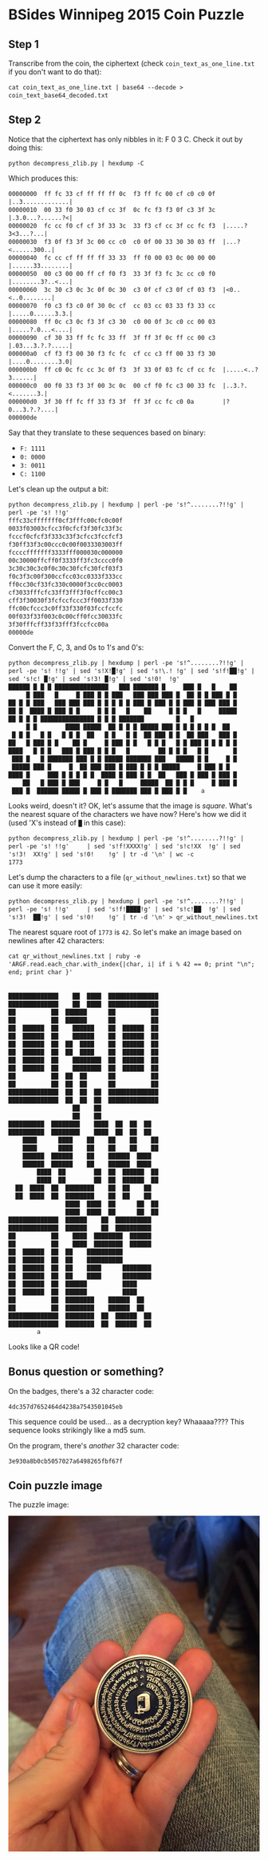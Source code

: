 # BSides Winnipeg 2015 Coin Puzzle

## Step 1

Transcribe from the coin, the ciphertext (check `coin_text_as_one_line.txt` if you don't want to do that):

```
cat coin_text_as_one_line.txt | base64 --decode > coin_text_base64_decoded.txt
```

## Step 2

Notice that the ciphertext has only nibbles in it: F 0 3 C. Check it out by doing this:

```
python decompress_zlib.py | hexdump -C
```

Which produces this:

```
00000000  ff fc 33 cf ff ff ff 0c  f3 ff fc 00 cf c0 c0 0f  |..3.............|
00000010  00 33 f0 30 03 cf cc 3f  0c fc f3 f3 0f c3 3f 3c  |.3.0...?......?<|
00000020  fc cc f0 cf cf 3f 33 3c  33 f3 cf cc 3f cc fc f3  |.....?3<3...?...|
00000030  f3 0f f3 3f 3c 00 cc c0  c0 0f 00 33 30 30 03 ff  |...?<......300..|
00000040  fc cc cf ff ff ff 33 33  ff f0 00 03 0c 00 00 00  |......33........|
00000050  00 c3 00 00 ff cf f0 f3  33 3f f3 fc 3c cc c0 f0  |........3?..<...|
00000060  3c 30 c3 0c 3c 0f 0c 30  c3 0f cf c3 0f cf 03 f3  |<0..<..0........|
00000070  f0 c3 f3 c0 0f 30 0c cf  cc 03 cc 03 33 f3 33 cc  |.....0......3.3.|
00000080  ff 0c c3 0c f3 3f c3 30  c0 00 0f 3c c0 cc 00 03  |.....?.0...<....|
00000090  cf 30 33 ff fc fc 33 ff  3f ff 3f 0c ff cc 00 c3  |.03...3.?.?.....|
000000a0  cf f3 f3 00 30 f3 fc fc  cf cc c3 ff 00 33 f3 30  |....0........3.0|
000000b0  ff c0 0c fc cc 3c 0f f3  3f 33 0f 03 fc cf cc fc  |.....<..?3......|
000000c0  00 f0 33 f3 3f 00 3c 0c  00 cf f0 fc c3 00 33 fc  |..3.?.<.......3.|
000000d0  3f 30 ff fc ff 33 f3 3f  ff 3f cc fc c0 0a        |?0...3.?.?....|
000000de
```

Say that they translate to these sequences based on binary:

* `F: 1111`
* `0: 0000`
* `3: 0011`
* `C: 1100`

Let's clean up the output a bit:

```
python decompress_zlib.py | hexdump | perl -pe 's!^........?!!g' | perl -pe 's! !!g'
fffc33cfffffff0cf3fffc00cfc0c00f
0033f03003cfcc3f0cfcf3f30fc33f3c
fcccf0cfcf3f333c33f3cfcc3fccfcf3
f30ff33f3c00ccc0c00f0033303003ff
fccccfffffff3333fff000030c000000
00c30000ffcff0f3333ff3fc3cccc0f0
3c30c30c3c0f0c30c30fcfc30fcf03f3
f0c3f3c00f300ccfcc03cc0333f333cc
ff0cc30cf33fc330c0000f3cc0cc0003
cf3033fffcfc33ff3fff3f0cffcc00c3
cff3f30030f3fcfccfccc3ff0033f330
ffc00cfccc3c0ff33f330f03fccfccfc
00f033f33f003c0c00cff0fcc30033fc
3f30fffcff33f33fff3fccfcc00a
00000de
```

Convert the F, C, 3, and 0s to 1's and 0's:

```
python decompress_zlib.py | hexdump | perl -pe 's!^........?!!g' | perl -pe 's! !!g' | sed 's!X!█!g' | sed 's!\.! !g' | sed 's!f!██!g' | sed 's!c! █!g' | sed 's!3! █!g' | sed 's!0!  !g'
██████ █ █ █ ███████████████   ███ ███████ █     ███ █   █    ██
     █ ███   █     █ ███ █ █ ███   ███ ███ ███ █  ██ █ █ ███ █ █
██ █ █ ███   ███ ███ ███ █ █ █ █ █ ███ █ ███ █ █ ███ █ ███ ███ █
██ █  ████ █ ███ █ █     █ █ █   █    ██     █ █ █   █     █████
██ █ █ █ ███████████████ █ █ █ ███████         █   █
     █ █        ████ █████  ██ █ █ █ █████ ███ █ █ █ █ █ █  ██
 █ █ █   █ █   █ █ █  ██   █ █   █ █  ██ ███ █ █  ██ ███   ███ █
██   █ ███ █ █    ██ █     █ ███ █ █   █ █ █   █ █ ███ █ █ █ █ █
████   █ █ █   ███ █ ███ █ █ █   █        ██ █ █ █   █ █       █
 ███ █   █ ███████ ███ █ █ █████ ███████ ███   █████ █ █     █ █
 █████ ███ █     █  ██ ███ ███ █ ███ █ █ █ █████     █ ███ █ █
████ █     ███ █ █ █ █ █  ████ █ ███ █ █  ██   ███ █ ███ █ ███ █
    ██   █ ███ █ ███     █ █   █     █████  ██ █ █ █     █ ███ █
 ███ █  ██████ █████ █ ███ █ ███████ ███ █ ███ █ █    a
```

Looks weird, doesn't it? OK, let's assume that the image is *square*. What's the nearest square of the characters we have now? Here's how we did it (used 'X's instead of `█` in this case):

```
python decompress_zlib.py | hexdump | perl -pe 's!^........?!!g' | perl -pe 's! !!g'     | sed 's!f!XXXX!g' | sed 's!c!XX  !g' | sed 's!3!  XX!g' | sed 's!0!    !g' | tr -d '\n' | wc -c
1773
```

Let's dump the characters to a file (`qr_without_newlines.txt`) so that we can use it more easily:

```
python decompress_zlib.py | hexdump | perl -pe 's!^........?!!g' | perl -pe 's! !!g'     | sed 's!f!████!g' | sed 's!c!██  !g' | sed 's!3!  ██!g' | sed 's!0!    !g' | tr -d '\n' > qr_without_newlines.txt
```

The nearest square root of `1773` is `42`.  So let's make an image based on newlines after 42 characters:

```
cat qr_without_newlines.txt | ruby -e 'ARGF.read.each_char.with_index{|char, i| if i % 42 == 0; print "\n"; end; print char }'


██████████████    ██  ████  ██████████████
██████████████    ██  ████  ██████████████
██          ██  ██████      ██          ██
██          ██  ██████      ██          ██
██  ██████  ██    ██████    ██  ██████  ██
██  ██████  ██    ██████    ██  ██████  ██
██  ██████  ██  ██  ████    ██  ██████  ██
██  ██████  ██  ██  ████    ██  ██████  ██
██  ██████  ██    ████████  ██  ██████  ██
██  ██████  ██    ████████  ██  ██████  ██
██          ██  ██  ██      ██          ██
██          ██  ██  ██      ██          ██
██████████████  ██  ██  ██  ██████████████
██████████████  ██  ██  ██  ██████████████
                  ██    ██
                  ██    ██
██████████  ████████    ████  ██  ██  ██
██████████  ████████    ████  ██  ██  ██
    ████      ████    ██    ██    ██    ██
    ████      ████    ██    ██    ██    ██
    ██████  ██████    ██    ██████  ████
    ██████  ██████    ██    ██████  ████
        ████  ██        ██  ██  ██████  ██
        ████  ██        ██  ██  ██████  ██
  ██  ████  ██  ████████    ██  ██    ██
  ██  ████  ██  ████████    ██  ██    ██
                ████  ████  ██      ██  ██
                ████  ████  ██      ██  ██
██████████████  ██████    ██  ██████████
██████████████  ██████    ██  ██████████
██          ██    ████  ████████  ██████
██          ██    ████  ████████  ██████
██  ██████  ██  ██    ██████████
██  ██████  ██  ██    ██████████
██  ██████  ██  ██    ████      ████████
██  ██████  ██  ██    ████      ████████
██  ██████  ██  ██████          ████
██  ██████  ██  ██████          ████
██          ██  ████████    ██████  ██
██          ██  ████████    ██████  ██
██████████████  ████████  ██  ██████  ██
██████████████  ████████  ██  ██████  ██
        a
```

Looks like a QR code!


## Bonus question or something?

On the badges, there's a 32 character code:

```
4dc357d7652464d4238a7543501045eb
```

This sequence could be used... as a decryption key? Whaaaaa???? This sequence looks strikingly like a md5 sum.

On the program, there's *another* 32 character code:

```
3e930a8b0cb5057027a6498265fbf67f
```

## Coin puzzle image
The puzzle image:

![Coin Puzzle Image](/coin.jpg?raw=true "Coin Puzzle Image")

